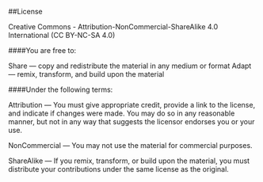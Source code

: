 ##License

Creative Commons - Attribution-NonCommercial-ShareAlike 4.0 International (CC BY-NC-SA 4.0)

####You are free to:

Share — copy and redistribute the material in any medium or format
Adapt — remix, transform, and build upon the material

####Under the following terms:

Attribution — You must give appropriate credit, provide a link to the license, and indicate if changes were made. You may do so in any reasonable manner, but not in any way that suggests the licensor endorses you or your use.

NonCommercial — You may not use the material for commercial purposes.

ShareAlike — If you remix, transform, or build upon the material, you must distribute your contributions under the same license as the original.
